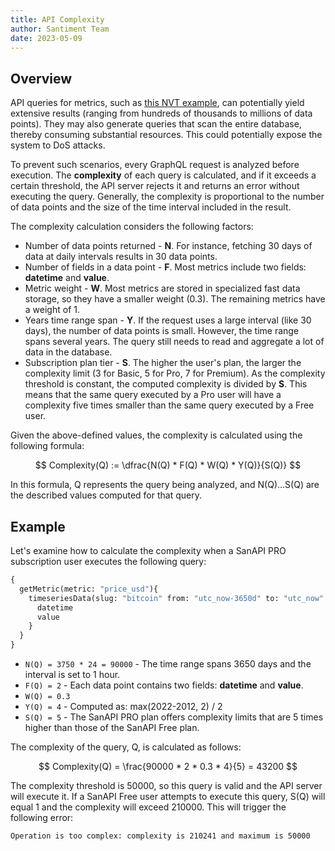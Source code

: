 ```yaml
---
title: API Complexity
author: Santiment Team
date: 2023-05-09
---
```


## Overview

API queries for metrics, such as [this NVT example](/metrics/nvt#sanapi), can potentially yield extensive results (ranging from hundreds of thousands to millions of data points). They may also generate queries that scan the entire database, thereby consuming substantial resources. This could potentially expose the system to DoS attacks. 

To prevent such scenarios, every GraphQL request is analyzed before execution. The **complexity** of each query is calculated, and if it exceeds a certain threshold, the API server rejects it and returns an error without executing the query. Generally, the complexity is proportional to the number of data points and the size of the time interval included in the result. 

The complexity calculation considers the following factors:

- Number of data points returned - **N**. For instance, fetching 30 days of data at daily intervals results in 30 data points. 
- Number of fields in a data point - **F**. Most metrics include two fields: **datetime** and **value**. 
- Metric weight - **W**. Most metrics are stored in specialized fast data storage, so they have a smaller weight (0.3). The remaining metrics have a weight of 1. 
- Years time range span - **Y**. If the request uses a large interval (like 30 days), the number of data points is small. However, the time range spans several years. The query still needs to read and aggregate a lot of data in the database. 
- Subscription plan tier - **S**. The higher the user's plan, the larger the complexity limit (3 for Basic, 5 for Pro, 7 for Premium). As the complexity threshold is constant, the computed complexity is divided by **S**. This means that the same query executed by a Pro user will have a complexity five times smaller than the same query executed by a Free user. 

Given the above-defined values, the complexity is calculated using the following formula: 

$$
Complexity(Q) := \dfrac{N(Q) * F(Q) * W(Q) * Y(Q)}{S(Q)}
$$

In this formula, Q represents the query being analyzed, and N(Q)...S(Q) are the described values computed for that query. 

## Example

Let's examine how to calculate the complexity when a SanAPI PRO subscription user executes the following query:

```graphql
{
  getMetric(metric: "price_usd"){
    timeseriesData(slug: "bitcoin" from: "utc_now-3650d" to: "utc_now" interval: "1h"){
      datetime
      value
    }
  }
}
```

- `N(Q) = 3750 * 24 = 90000` - The time range spans 3650 days and the interval is set to 1 hour.
- `F(Q) = 2` - Each data point contains two fields: **datetime** and **value**.
- `W(Q) = 0.3`
- `Y(Q) = 4` - Computed as: max(2022-2012, 2) / 2
- `S(Q) = 5` - The SanAPI PRO plan offers complexity limits that are 5 times higher than those of the SanAPI Free plan.

The complexity of the query, Q, is calculated as follows:

$$
Complexity(Q) = \frac{90000 * 2 * 0.3 * 4}{5} = 43200
$$

The complexity threshold is 50000, so this query is valid and the API server will execute it. If a SanAPI Free user attempts to execute this query, S(Q) will equal 1 and the complexity will exceed 210000. This will trigger the following error:

``` 
Operation is too complex: complexity is 210241 and maximum is 50000 
```

